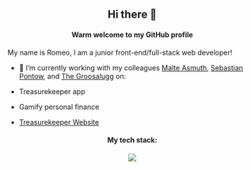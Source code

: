 
<h2 align="center"><strong>Hi there 👋</strong></h2>

<h4 align="center">Warm welcome to my GitHub profile</h4>

My name is Romeo, I am a junior front-end/full-stack web developer!

- 🔭 I’m currently working with my colleagues [Malte Asmuth](https://github.com/malteasmuth), [Sebastian Pontow](https://github.com/sebaspont), and [The Groosalugg](https://github.com/thegroosalugg) on:

- Treasurekeeper app
- Gamify personal finance
- [Treasurekeeper Website](http://www.treasurekeeper.online)

<h4 align="center">My tech stack:</h4>
<p align="center">
  <a href="https://skillicons.dev">
    <img src="https://skillicons.dev/icons?i=git,heroku,html,css,postgres,py,rails,ruby,bootstrap" />
  </a>
</p>

<!--
**berlincoders/berlincoders** is a ✨ _special_ ✨ repository because its `README.md` (this file) appears on your GitHub profile.

Here are some ideas to get you started:

- 🔭 I’m currently working on ...
- 🌱 I’m currently learning ...
- 👯 I’m looking to collaborate on ...
- 🤔 I’m looking for help with ...
- 💬 Ask me about ...
- 📫 How to reach me: ...
- 😄 Pronouns: ...
- ⚡ Fun fact: ...
-->
